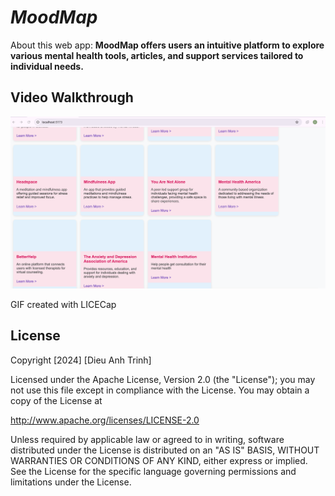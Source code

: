 # *MoodMap*

About this web app: **MoodMap offers users an intuitive platform to explore various mental health tools, articles, and support services tailored to individual needs.**

## Video Walkthrough

<img src='projectWalkthrough.gif' title='Video Walkthrough' width='' alt='Video Walkthrough' />

GIF created with LICECap


## License

Copyright [2024] [Dieu Anh Trinh]

Licensed under the Apache License, Version 2.0 (the "License"); you may not use this file except in compliance with the License. You may obtain a copy of the License at

http://www.apache.org/licenses/LICENSE-2.0


Unless required by applicable law or agreed to in writing, software distributed under the License is distributed on an "AS IS" BASIS, WITHOUT WARRANTIES OR CONDITIONS OF ANY KIND, either express or implied. See the License for the specific language governing permissions and limitations under the License.
